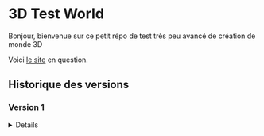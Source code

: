# 3D Test World

Bonjour, bienvenue sur ce petit répo de test très peu avancé de création de monde 3D

Voici [le site](3dtestworld.rial7539.odns.fr) en question.

## Historique des versions

### Version 1

<details>

### 1.0.0 `5 août 2023`

-   Création du repo unique pour ce projet et premier commit

### 1.0.1 `12 août 2023`

-   Intégration du projet dans un webpack pour le rendre plus compatible avec le reste

### 1.0.2 `12 août 2023`

-   Changement du favicon
-   Retrait du Webpack des choses inutiles
-   MAJ du Readme

### 1.0.3 `12 août 2023`

-   Rajout d'un htaccess pour indiquer le fichier de départ

### 1.0.4 `12 août 2023`

-   Petit changement dans le package.json

### 1.0.5 `12 août 2023`

-   Rajout du lien du site dans le readme.md

</details>